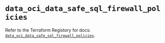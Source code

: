 # `data_oci_data_safe_sql_firewall_policies`

Refer to the Terraform Registory for docs: [`data_oci_data_safe_sql_firewall_policies`](https://registry.terraform.io/providers/oracle/oci/6.18.0/docs/data-sources/data_safe_sql_firewall_policies).
